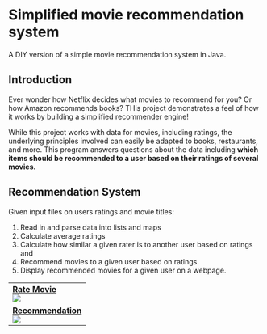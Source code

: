 # Simplified movie recommendation system
A DIY version of a simple movie recommendation system in Java. 

## Introduction
Ever wonder how Netflix decides what movies to recommend for you? Or how Amazon recommends books? THis project demonstrates a feel of how it works by building a simplified recommender engine!

While this project works with data for movies, including ratings, the underlying principles involved can easily be adapted to books, restaurants, and more. This program answers questions about the data including **which items should be recommended to a user based on their ratings of several movies.** 

## Recommendation System
Given input files on users ratings and movie titles:
1. Read in and parse data into lists and maps
2. Calculate average ratings
3. Calculate how similar a given rater is to another user based on ratings and
4. Recommend movies to a given user based on ratings. 
5. Display recommended movies for a given user on a webpage.


 <table>
     <tr>
       <td border=1><a href = "https://www.dukelearntoprogram.com//capstone/recommender.php?id=yo7ckpz91HvXMP"><b>Rate Movie</b></a><br><a href="https://www.dukelearntoprogram.com//capstone/recommender.php?id=yo7ckpz91HvXMP"><img src="https://github.com/LotaIbe/movie-recommendation-system/blob/master/images/Annotation%202020-07-31%20034622.jpg" /></a> </td>
       <tr>
         <tr>
       <td border=1><a href ="https://www.dukelearntoprogram.com//capstone/recommender.php?id=yo7ckpz91HvXMP"><b>Recommendation</b></a><br><a href="https://www.dukelearntoprogram.com//capstone/recommender.php?id=yo7ckpz91HvXMP"><img src="https://github.com/LotaIbe/movie-recommendation-system/blob/master/images/Annotation%202020-07-31%20034749.jpg" /></a></td>
     <tr>
   </table>
